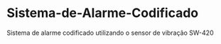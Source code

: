 # Sistema-de-Alarme-Codificado
Sistema de alarme codificado utilizando o sensor de vibração SW-420 
